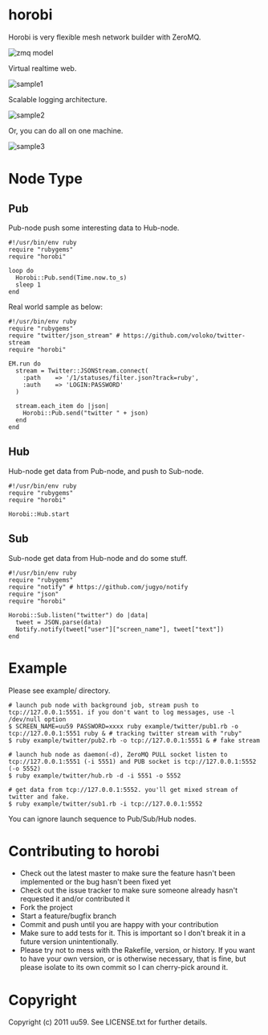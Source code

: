 # horobi

Horobi is very flexible mesh network builder with ZeroMQ.

![zmq model](http://dl.dropbox.com/u/160536/horobi/horobi-zmq.png)

Virtual realtime web.

![sample1](http://dl.dropbox.com/u/160536/horobi/horobi-sample.png) 

Scalable logging architecture.

![sample2](http://dl.dropbox.com/u/160536/horobi/horobi-sample2.png) 

Or, you can do all on one machine.

![sample3](http://dl.dropbox.com/u/160536/horobi/horobi-sample3.png) 

# Node Type


## Pub

Pub-node push some interesting data to Hub-node.

    #!/usr/bin/env ruby
    require "rubygems"
    require "horobi"

    loop do
      Horobi::Pub.send(Time.now.to_s)
      sleep 1
    end

Real world sample as below:

    #!/usr/bin/env ruby
    require "rubygems"
    require "twitter/json_stream" # https://github.com/voloko/twitter-stream
    require "horobi"

    EM.run do
      stream = Twitter::JSONStream.connect(
        :path    => '/1/statuses/filter.json?track=ruby',
        :auth    => 'LOGIN:PASSWORD'
      )

      stream.each_item do |json|
        Horobi::Pub.send("twitter " + json)
      end
    end

## Hub

Hub-node get data from Pub-node, and push to Sub-node.

    #!/usr/bin/env ruby
    require "rubygems"
    require "horobi"

    Horobi::Hub.start

## Sub

Sub-node get data from Hub-node and do some stuff.

    #!/usr/bin/env ruby
    require "rubygems"
    require "notify" # https://github.com/jugyo/notify
    require "json"
    require "horobi"

    Horobi::Sub.listen("twitter") do |data|
      tweet = JSON.parse(data)
      Notify.notify(tweet["user"]["screen_name"], tweet["text"])
    end

# Example

Please see example/ directory.

    # launch pub node with background job, stream push to tcp://127.0.0.1:5551. if you don't want to log messages, use -l /dev/null option
    $ SCREEN_NAME=uu59 PASSWORD=xxxx ruby example/twitter/pub1.rb -o tcp://127.0.0.1:5551 ruby & # tracking twitter stream with "ruby"
    $ ruby example/twitter/pub2.rb -o tcp://127.0.0.1:5551 & # fake stream

    # launch hub node as daemon(-d), ZeroMQ PULL socket listen to tcp://127.0.0.1:5551 (-i 5551) and PUB socket is tcp://127.0.0.1:5552 (-o 5552)
    $ ruby example/twitter/hub.rb -d -i 5551 -o 5552

    # get data from tcp://127.0.0.1:5552. you'll get mixed stream of twitter and fake.
    $ ruby example/twitter/sub1.rb -i tcp://127.0.0.1:5552

You can ignore launch sequence to Pub/Sub/Hub nodes.

# Contributing to horobi
 
* Check out the latest master to make sure the feature hasn't been implemented or the bug hasn't been fixed yet
* Check out the issue tracker to make sure someone already hasn't requested it and/or contributed it
* Fork the project
* Start a feature/bugfix branch
* Commit and push until you are happy with your contribution
* Make sure to add tests for it. This is important so I don't break it in a future version unintentionally.
* Please try not to mess with the Rakefile, version, or history. If you want to have your own version, or is otherwise necessary, that is fine, but please isolate to its own commit so I can cherry-pick around it.

# Copyright

Copyright (c) 2011 uu59. See LICENSE.txt for
further details.

